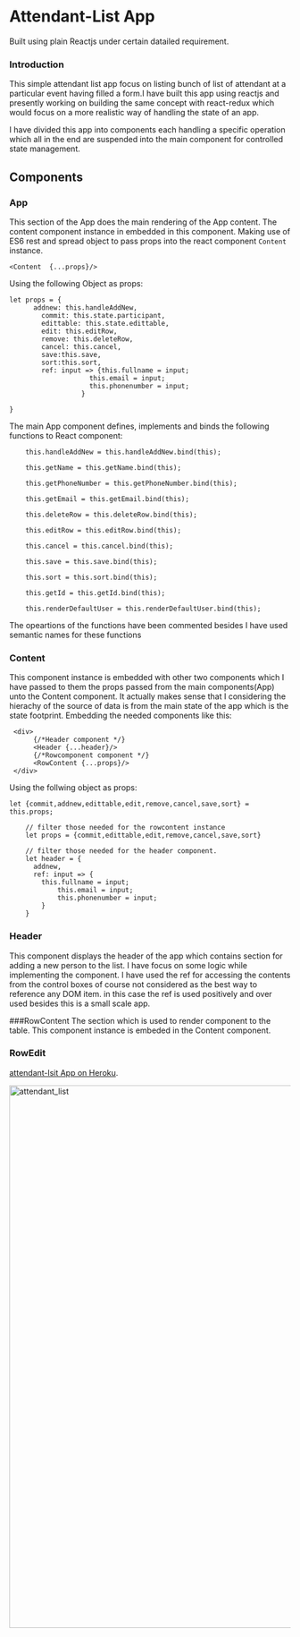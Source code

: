 # Attendant-List App
Built using plain Reactjs under certain datailed requirement.

### Introduction

This simple attendant list app focus on listing bunch of list of attendant at a particular event having filled a form.I have built this app using reactjs and presently working on building the same concept with react-redux which would focus on a more realistic way of handling the state of an app. 

I have divided this app into components each handling a specific operation which all in the end are suspended into the main component for controlled state management.

## Components

### App
This section of the App does the main rendering of the App content. The content component instance in embedded in this component. Making use of ES6 rest and spread object to pass props into the react component `Content` instance.
```
<Content  {...props}/>
``` 
Using the following Object  as props:
```
let props = {
      addnew: this.handleAddNew,
        commit: this.state.participant,
        edittable: this.state.edittable,
        edit: this.editRow,
        remove: this.deleteRow,
        cancel: this.cancel,
        save:this.save,
        sort:this.sort,
        ref: input => {this.fullname = input;
                    this.email = input;
                    this.phonenumber = input;
                  }
                          
}
```
The main App component defines, implements and binds the following functions to React component:
```
    this.handleAddNew = this.handleAddNew.bind(this);
    
    this.getName = this.getName.bind(this);
    
    this.getPhoneNumber = this.getPhoneNumber.bind(this);
    
    this.getEmail = this.getEmail.bind(this);
    
    this.deleteRow = this.deleteRow.bind(this);
    
    this.editRow = this.editRow.bind(this);
    
    this.cancel = this.cancel.bind(this);
    
    this.save = this.save.bind(this);
    
    this.sort = this.sort.bind(this);
    
    this.getId = this.getId.bind(this);
    
    this.renderDefaultUser = this.renderDefaultUser.bind(this);
```
The opeartions of the functions have been commented besides I have used semantic names for these functions

### Content

This component instance is embedded with other two components which I have passed to them the props passed from the main components(App) unto the Content component. It actually makes sense that I considering the hierachy of the source of data is from the main state of the app which is the state footprint.
Embedding the needed components like this:
```
 <div> 
      {/*Header component */}          
      <Header {...header}/>
      {/*Rowcomponent component */} 
      <RowContent {...props}/>          
 </div>
```
Using the follwing object as props:
```
let {commit,addnew,edittable,edit,remove,cancel,save,sort} = this.props;

    // filter those needed for the rowcontent instance
    let props = {commit,edittable,edit,remove,cancel,save,sort}

    // filter those needed for the header component.
    let header = {
      addnew,
      ref: input => {
        this.fullname = input;
            this.email = input;
            this.phonenumber = input;
        }
    }
```


### Header
This component displays the header of the app which contains section for adding a new person to the list. I have focus on some logic while implementing the component. I have used the ref for accessing the contents from the control boxes of course not considered as the best way to reference any DOM item. in this case the ref is used positively and over used besides this is a small scale app.

###RowContent
The section which is used to render component to the table. This component instance is embeded in the Content component.

### RowEdit

[attendant-lsit App on Heroku](https://attendant-list.herokuapp.com/).

<img width="970" alt="attendant_list" src="https://user-images.githubusercontent.com/14889124/37870371-0c5c8d04-2fc4-11e8-9746-b99b9dc955df.PNG">


